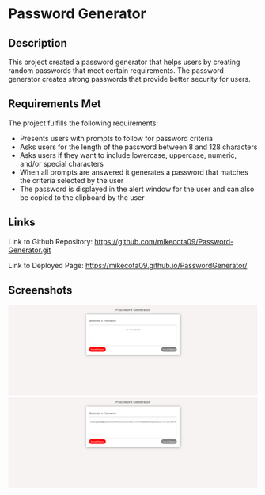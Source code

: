# Password Generator

## Description

This project created a password generator that helps users by creating random passwords that meet certain requirements.
The password generator creates strong passwords that provide better security for users.

## Requirements Met

The project fulfills the following requirements:
* Presents users with prompts to follow for password criteria
* Asks users for the length of the password between 8 and 128 characters
* Asks users if they want to include lowercase, uppercase, numeric, and/or special characters
* When all prompts are answered it generates a password that matches the criteria selected by the user
* The password is displayed in the alert window for the user and can also be copied to the clipboard by the user

## Links

Link to Github Repository: https://github.com/mikecota09/Password-Generator.git

Link to Deployed Page: https://mikecota09.github.io/PasswordGenerator/

## Screenshots

<img src="password-generator.png" alt="picture of password generator"> <br>
<img src="passwordgenerated.png" alt="picture of completed password"> <br>
